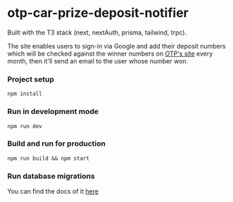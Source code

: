 # otp-car-prize-deposit-notifier

Built with the T3 stack (next, nextAuth, prisma, tailwind, trpc).  

The site enables users to sign-in via Google and add their deposit numbers which will be checked against the winner numbers on [OTP's site](https://www.otpbank.hu/portal/hu/Megtakaritas/ForintBetetek/Gepkocsinyeremeny) every month, then it'll send an email to the user whose number won. 

### Project setup
`npm install`

### Run in development mode
`npm run dev`

### Build and run for production
`npm run build && npm start`

### Run database migrations
You can find the docs of it [here](https://www.prisma.io/docs/concepts/components/prisma-migrate)